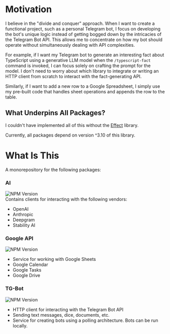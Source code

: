 # Motivation

I believe in the "divide and conquer" approach. When I want to create a functional project, such as a personal Telegram bot, I focus on developing the bot's unique logic instead of getting bogged down by the intricacies of the Telegram Bot API. This allows me to concentrate on how my bot should operate without simultaneously dealing with API complexities.

For example, if I want my Telegram bot to generate an interesting fact about TypeScript using a generative LLM model when the `/typescript-fact` command is invoked, I can focus solely on crafting the prompt for the model. I don't need to worry about which library to integrate or writing an HTTP client from scratch to interact with the fact-generating API.

Similarly, if I want to add a new row to a Google Spreadsheet, I simply use my pre-built code that handles sheet operations and appends the row to the table.

## What Underpins All Packages?

I couldn't have implemented all of this without the [Effect](https://effect.website/) library.

Currently, all packages depend on version ^3.10 of this library.

# What Is This

A monorepository for the following packages:

### AI
![NPM Version](https://img.shields.io/npm/v/@effect-ak/ai)<br>
Contains clients for interacting with the following vendors:
- OpenAI
- Anthropic
- Deepgram
- Stability AI

### Google API
![NPM Version](https://img.shields.io/npm/v/@effect-ak/google-api)<br>
- Service for working with Google Sheets
- Google Calendar
- Google Tasks
- Google Drive

### TG-Bot
![NPM Version](https://img.shields.io/npm/v/@effect-ak/tg-bot)<br>
- HTTP client for interacting with the Telegram Bot API
- Sending text messages, dice, documents, etc.
- Service for creating bots using a polling architecture. Bots can be run locally.